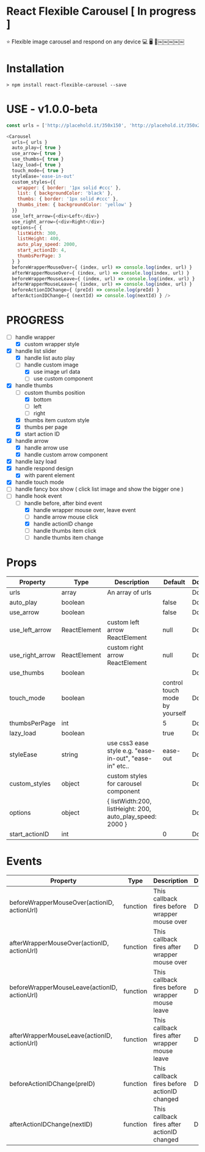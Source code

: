 # React Flexible Carousel [ In progress ]
⭐️  Flexible image carousel and respond on any device 💻  🖥  👀￼￼￼￼￼

# Installation

```command
> npm install react-flexible-carousel --save
```

# USE - v1.0.0-beta

```javascript
const urls = ['http://placehold.it/350x150', 'http://placehold.it/350x200', 'http://placehold.it/350x250', 'http://placehold.it/350x300']

<Carousel
  urls={ urls }
  auto_play={ true }
  use_arrow={ true }
  use_thumbs={ true }
  lazy_load={ true }
  touch_mode={ true }
  styleEase='ease-in-out'
  custom_styles={{
    wrapper: { border: '1px solid #ccc' },
    list: { backgroundColor: 'black' },
    thumbs: { border: '1px solid #ccc' },
    thumbs_item: { backgroundColor: 'yellow' }
  }}
  use_left_arrow={<div>Left</div>}
  use_right_arrow={<div>Right</div>}
  options={ {
    listWidth: 300,
    listHeight: 400,
    auto_play_speed: 2000,
    start_actionID: 4,
    thumbsPerPage: 3
  } }
  beforeWrapperMouseOver={ (index, url) => console.log(index, url) }
  afterWrapperMouseOver={ (index, url) => console.log(index, url) }
  beforeWrapperMouseLeave={ (index, url) => console.log(index, url) }
  afterWrapperMouseLeave={ (index, url) => console.log(index, url) }
  beforeActionIDChange={ (preId) => console.log(preId) }
  afterActionIDChange={ (nextId) => console.log(nextId) } />
```

# PROGRESS

- [ ] handle wrapper
  - [x] custom wrapper style
- [x] handle list slider
  - [x] handle list auto play
  - [ ] handle custom image
    - [x] use image url data
    - [ ] use custom component
- [x] handle thumbs
  - [ ] custom thumbs position
    - [x] bottom
    - [ ] left
    - [ ] right
  - [x] thumbs item custom style
  - [x] thumbs per page
  - [x] start action ID
- [x] handle arrow
  - [x] handle arrow use
  - [x] handle custom arrow component
- [x] handle lazy load
- [x] handle respond design
  - [x] with parent element
- [x] handle touch mode
- [ ] handle fancy box show ( click list image and show the bigger one )
- [ ] handle hook event
  - [ ] handle before, after bind event
    - [x] handle wrapper mouse over, leave event
    - [ ] handle arrow mouse click
    - [x] handle actionID change
    - [ ] handle thumbs item click
    - [ ] handle thumbs item change

# Props

|    Property    | Type |          Description          | Default | Done |
| -------------  | ---- |          -----------          | ------- | ---- |
|urls|array|An array of urls||Done|
|auto_play|boolean||false|Done|
|use_arrow|boolean||false|Done|
|use_left_arrow|ReactElement|custom left arrow ReactElement|null|Done|
|use_right_arrow|ReactElement|custom right arrow ReactElement|null|Done|
|use_thumbs|boolean|||Done|
|touch_mode|boolean||control touch mode by yourself|Done|
|thumbsPerPage|int||5|Done|
|lazy_load|boolean||true|Done|
|styleEase|string|use css3 ease style e.g. "ease-in-out", "ease-in" etc..|ease-out|Done|
|custom_styles|object|custom styles for carousel component||Done|
|options|object|{ listWidth:200, listHeight: 200, auto_play_speed: 2000 }||Done|
|start_actionID|int||0|Done|

# Events
|    Property    | Type |          Description          | Done |
| -------------  | ---- |          -----------          | ------- |
|beforeWrapperMouseOver(actionID, actionUrl)|function|This callback fires before wrapper mouse over|Done|
|afterWrapperMouseOver(actionID, actionUrl)|function|This callback fires after wrapper mouse over|Done|
|beforeWrapperMouseLeave(actionID, actionUrl)|function|This callback fires before wrapper mouse leave|Done|
|afterWrapperMouseLeave(actionID, actionUrl)|function|This callback fires after wrapper mouse leave|Done|
|beforeActionIDChange(preID)|function|This callback fires before actionID changed|Done|
|afterActionIDChange(nextID)|function|This callback fires after actionID changed|Done|
